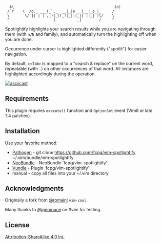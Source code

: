 ```
  A\_               _                      _      (o)
 /`Y    \  /o._ ___(_`._  __|_|o _ |__|_o_|_     /   
 \       \/ || | | ,_)|_)(_)|_||(_|| ||_| |\/    \   
 ^                    |          _|        /     ^   
```

Spotlightify highlights your search results while you are navigating through
them (with `n/N` and family), and automatically turn the highlighting off when
you are done.

Occurrence under cursor is highlighted differently ("spotlit") for easier
navigation.

By default, `c<Tab>` is mapped to a "search & replace" on the current word,
repeatable (with `.`) on other occurrences of that word. All instances are
highlighted accordingly during the operation.

[![asciicast](https://asciinema.org/a/dcFbyEBaHTUNUCX3ZEmYoz4mh.png)](https://asciinema.org/a/dcFbyEBaHTUNUCX3ZEmYoz4mh)

Requirements
-------------
This plugin requires `execute()` function and `OptionSet` event 
(Vim8 or late 7.4 patches).

Installation
-------------
Use your favorite method:
*  [Pathogen][1] - git clone https://github.com/fcpg/vim-spotlightify ~/.vim/bundle/vim-spotlightify
*  [NeoBundle][2] - NeoBundle 'fcpg/vim-spotlightify'
*  [Vundle][3] - Plugin 'fcpg/vim-spotlightify'
*  manual - copy all files into your ~/.vim directory

Acknowledgments
----------------
Originally a fork from [@romainl](https://github.com/romainl) `vim-cool`.

Many thanks to [@igemnace](https://github.com/igemnace) on #vim for testing.

License
--------
[Attribution-ShareAlike 4.0 Int.](https://creativecommons.org/licenses/by-sa/4.0/)

[1]: https://github.com/tpope/vim-pathogen
[2]: https://github.com/Shougo/neobundle.vim
[3]: https://github.com/gmarik/vundle
